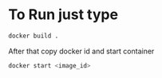 # To Run just type

```sh
docker build .
```

After that copy docker id and start container

```sh
docker start <image_id>
```

